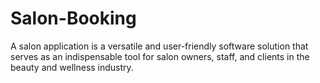 # Salon-Booking
A salon application is a versatile and user-friendly software solution that serves as an indispensable tool for salon owners, staff, and clients in the beauty and wellness industry. 
